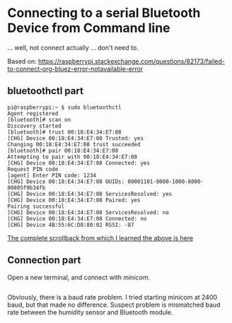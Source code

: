 # Connecting to a serial Bluetooth Device from Command line
... well, not connect actually ... don't need to.

Based on: https://raspberrypi.stackexchange.com/questions/82173/failed-to-connect-org-bluez-error-notavailable-error

## bluetoothctl part

```
pi@raspberrypi:~ $ sudo bluetoothctl
Agent registered
[bluetooth]# scan on
Discovery started
[bluetooth]# trust 00:18:E4:34:E7:08
[CHG] Device 00:18:E4:34:E7:08 Trusted: yes
Changing 00:18:E4:34:E7:08 trust succeeded
[bluetooth]# pair 00:18:E4:34:E7:08
Attempting to pair with 00:18:E4:34:E7:08
[CHG] Device 00:18:E4:34:E7:08 Connected: yes
Request PIN code
[agent] Enter PIN code: 1234
[CHG] Device 00:18:E4:34:E7:08 UUIDs: 00001101-0000-1000-8000-00805f9b34fb
[CHG] Device 00:18:E4:34:E7:08 ServicesResolved: yes
[CHG] Device 00:18:E4:34:E7:08 Paired: yes
Pairing successful
[CHG] Device 00:18:E4:34:E7:08 ServicesResolved: no
[CHG] Device 00:18:E4:34:E7:08 Connected: no
[CHG] Device 4B:55:6C:D8:80:02 RSSI: -87
```
[The complete scrollback from which I learned the above is here](https://github.com/SteveCossy/IOT/blob/21f95c2ee71219f6d6e71855a51a673d4e85a63f/documentation/bluetooth/zCLI-001.md)

## Connection part

Open a new terminal, and connect with *minicom*.
```

```
Obviously, there is a baud rate problem.  I tried starting minicom at 2400 baud, but that made no difference.  Suspect problem is mismatched baud rate between the humidity sensor and Bluetooth module.


